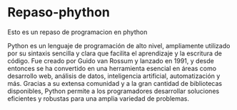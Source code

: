 # Repaso-phython
Esto es un repaso de programacion en phython

Python es un lenguaje de programación de alto nivel, ampliamente utilizado por su sintaxis sencilla y clara que facilita el aprendizaje y la escritura de código. Fue creado por Guido van Rossum y lanzado en 1991, y desde entonces se ha convertido en una herramienta esencial en áreas como desarrollo web, análisis de datos, inteligencia artificial, automatización y más. Gracias a su extensa comunidad y a la gran cantidad de bibliotecas disponibles, Python permite a los programadores desarrollar soluciones eficientes y robustas para una amplia variedad de problemas.
